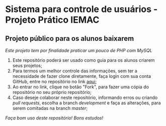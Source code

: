 # Sistema para controle de usuários - Projeto Prático IEMAC

## Projeto público para os alunos baixarem

*Este projeto tem por finalidade praticar um pouco de PHP com MySQL*

1. Este repositório poderá ser usado como guia para os alunos criarem seus projetos;
2. Para termos um melhor controle das informações, sem ter a necessidade de fazer clone diretamente, faça login com sua conta GitHub, entre no repositório no link [aqui](https://github.com/andreadelucca/controle-usuarios-v1);
3. Ao entrar no link, clique no botão "Fork", para fazer uma cópia do repositório no seu próprio repositório;
4. Caso deseje colaborar neste repositório, informando erros ou criando *pull requests*, escolha a branch *development* e faça as alterações, para serem comitadas na branch *master*;

*Faça bom uso deste repositório! Bons estudos!*
